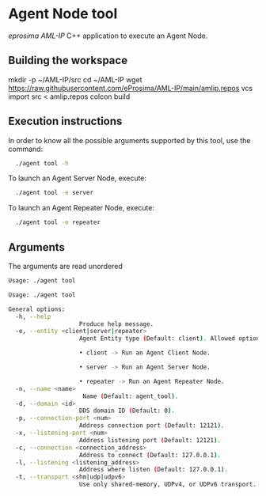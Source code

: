 # Agent Node tool

*eprosima AML-IP* C++ application to execute an Agent Node.

## Building the workspace

mkdir -p ~/AML-IP/src
cd ~/AML-IP
wget https://raw.githubusercontent.com/eProsima/AML-IP/main/amlip.repos
vcs import src < amlip.repos
colcon build

## Execution instructions

In order to know all the possible arguments supported by this tool, use the command:

```sh
  ./agent tool -h
```

To launch an Agent Server Node, execute:

```sh
  ./agent tool -e server
```

To launch an Agent Repeater Node, execute:

```sh
  ./agent tool -e repeater
```

## Arguments

The arguments are read unordered

```sh
Usage: ./agent tool

Usage: ./agent tool

General options:
  -h, --help
                    Produce help message.
  -e, --entity <client|server|repeater>
                    Agent Entity type (Default: client). Allowed options:

                    • client -> Run an Agent Client Node.

                    • server -> Run an Agent Server Node.

                    • repeater -> Run an Agent Repeater Node.
  -n, --name <name>
                     Name (Default: agent_tool).
  -d, --domain <id>
                    DDS domain ID (Default: 0).
  -p, --connection-port <num>
                    Address connection port (Default: 12121).
  -x, --listening-port <num>
                    Address listening port (Default: 12121).
  -c, --connection <connection_address>
                    Address to connect (Default: 127.0.0.1).
  -l, --listening <listening_address>
                    Address where listen (Default: 127.0.0.1).
  -t, --transport <shm|udp|udpv6>
                    Use only shared-memory, UDPv4, or UDPv6 transport. (Default: udp).

```
